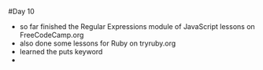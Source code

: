 #Day 10
  
  - so far finished the Regular Expressions module of JavaScript lessons on FreeCodeCamp.org
  - also done some lessons for Ruby on tryruby.org
  - learned the puts keyword
  - 
